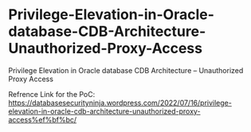 # Privilege-Elevation-in-Oracle-database-CDB-Architecture-Unauthorized-Proxy-Access
Privilege Elevation in Oracle database CDB Architecture – Unauthorized Proxy Access

Refrence Link for the PoC: https://databasesecurityninja.wordpress.com/2022/07/16/privilege-elevation-in-oracle-cdb-architecture-unauthorized-proxy-access%ef%bf%bc/


